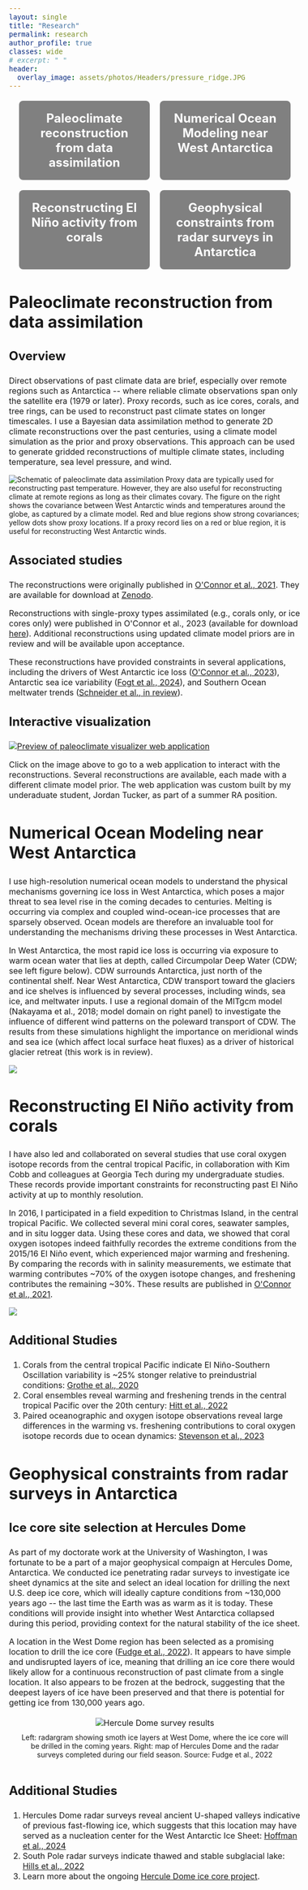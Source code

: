 ```yaml
---
layout: single
title: "Research"
permalink: research
author_profile: true
classes: wide
# excerpt: " "
header:
  overlay_image: assets/photos/Headers/pressure_ridge.JPG
---
```


<style>
  body {
    font-size: 16px;
  }
  h2 {
    font-size: 32px;  */
  }
  h3 {
    font-size: 24px;  */
  }

  .button-grid {
    display: grid;
    grid-template-columns: repeat(2, 1fr); /* 2 columns */
    gap: 20px; /* Space between buttons */
    margin: 20px; /* Margin around the grid */
  }

  .button {
    background-color: gray; /* Bootstrap primary color */
    color: white; /* Text color */
    padding: 20px; /* Padding inside the button */
    text-align: center; /* Center text */
    font-size: 24px; /* Font size */
    font-weight: bold; /* Bold text */
    text-decoration: none; /* Remove underline from link */
    border-radius: 8px; /* Rounded corners */
    transition: background-color 0.3s; /* Smooth background color transition */
  }

  .button:visited {
    background-color: gray;
    color: white
  }

  .button:hover {
    background-color: #0056b3; /* Darker shade on hover */
  }

  .section {
    margin: 40px 0; /* Space between sections */
  }
</style>

<!-- <div>
    <p>
        The focus of my current research is on paleoclimate data assimilation and numerical ocean modeling. I have used these methods to investigate 
        the atmospheric and oceanic drivers of ice sheet loss in West Antarctica on a range of timescales. See more details on these research topics 
        and additional research I have been involved in below.
    </p>
</div> -->

<div class="button-grid">
  <a href="#paleoDA" class="button">Paleoclimate reconstruction from data assimilation</a>
  <a href="#oceanmodeling" class="button">Numerical Ocean Modeling near West Antarctica</a>
  <a href="#elnino" class="button">Reconstructing El Niño activity from corals</a>
  <a href="#geophysics" class="button">Geophysical constraints from radar surveys in Antarctica</a>
</div>

<div class="section" id="paleoDA">
  <h2>Paleoclimate reconstruction from data assimilation</h2>
  <h3>Overview</h3>
  <p>
    Direct observations of past climate data are brief, especially over remote regions such as Antarctica -- where reliable climate observations span only the satellite era 
    (1979 or later). Proxy records, such as ice cores, corals, and tree rings, can be used to reconstruct past climate states on longer timescales. I use a Bayesian data assimilation 
    method to generate 2D climate reconstructions over the past centuries, using a climate model simulation as the prior and proxy observations. This approach can be used to generate gridded 
    reconstructions of multiple climate states, including temperature, sea level pressure, and wind.
  </p>

  <p style="font-size: 14px !important;">
    <img src="/assets/photos/PaleoViz/pda_schematic.jpg" alt="Schematic of paleoclimate data assimilation">
    Proxy data are typically used for reconstructing past temperature. However, they are also useful for reconstructing climate at remote regions as long as their climates covary. 
    The figure on the right shows the covariance between West Antarctic winds and temperatures around the globe, as captured by a climate model. Red and blue regions show strong covariances; yellow dots show proxy locations. If a proxy record lies on a red or blue region, it is useful for reconstructing West Antarctic winds.
  </p>
  <h3>Associated studies</h3>
  <p>
    The reconstructions were originally published in <a href="https://agupubs.onlinelibrary.wiley.com/doi/10.1029/2021GL095999" target="blank">O'Connor et al., 2021</a>. They are available for download at <a href="https://zenodo.org/records/5507607#.Y6OOl-yIb0o" target="blank">Zenodo</a>. 
  </p>
  <p>
    Reconstructions with single-proxy types assimilated (e.g., corals only, or ice cores only) were published in O'Connor et al., 2023 (available for download <a href="https://zenodo.org/records/8007655" target="blank">here</a>). Additional reconstructions using updated climate model priors are in review and will be available upon acceptance. 
  </p>
  <p>
    These reconstructions have provided constraints in several applications, including the drivers of West Antarctic ice loss (<a href="https://tc.copernicus.org/articles/17/4399/2023/"
    target="blank">O'Connor et al., 2023</a>), Antarctic sea ice variability (<a href="https://cp.copernicus.org/articles/20/53/2024/" target="blank">Fogt et al., 2024</a>), 
    and Southern Ocean meltwater trends (<a href="https://doi.org/10.22541/essoar.172411232.25724214/v2" target="blank">Schneider et al., in review</a>). 
  </p>

  <h3>Interactive visualization</h3>
  <p>
    <a href="https://jortuck.github.io/PaleoclimateVisualizer/" target="blank">
    <img src="/assets/photos/PaleoViz/Web_app_preview_SLP.jpg" alt="Preview of paleoclimate visualizer web application">
    </a>
  </p>
  <p>
    Click on the image above to go to a web application to interact with the reconstructions. Several reconstructions are available, each made with a different climate model prior. 
    The web application was custom built by my underaduate student, Jordan Tucker, as part of a summer RA position. 
  </p>

</div>

<div class="section" id="oceanmodeling">
  <h2>Numerical Ocean Modeling near West Antarctica</h2>
  <p>
    I use high-resolution numerical ocean models to understand the physical mechanisms governing ice loss in West Antarctica, which poses a major threat to sea level rise in 
    the coming decades to centuries. Melting is occurring via complex and coupled wind-ocean-ice processes that are sparsely observed. Ocean models are therefore an invaluable tool for understanding the mechanisms driving these processes in West Antarctica. 
  </p>
  <p>
    In West Antarctica, the most rapid ice loss is occurring via exposure to warm ocean water that lies at depth, called Circumpolar Deep Water (CDW; see left figure below). CDW surrounds Antarctica, just north of the continental shelf. Near West Antarctica, CDW transport toward the glaciers and ice shelves is influenced by several processes, including winds, sea ice, and meltwater inputs. I use a regional domain of the MITgcm model (Nakayama et al., 2018; model domain on right panel) to investigate the influence of different wind patterns on the poleward transport of CDW. The results from these simulations highlight the importance on meridional winds and sea ice (which affect local surface heat fluxes) as a driver of historical glacier retreat (this work is in review). 
  </p>
  <p style="font-size: 14px !important;">
    <img src="/assets/photos/PaleoViz/mitgcm_profile_map_dark.jpg"> 
  </p>
</div>

<div class="section" id="elnino">
  <h2>Reconstructing El Niño activity from corals</h2>
    <p>
        I have also led and collaborated on several studies that use coral oxygen isotope records from the central tropical Pacific, in collaboration with Kim Cobb and colleagues at Georgia Tech during my undergraduate studies. 
        These records provide important constraints for reconstructing past El Niño activity at up to monthly resolution. 
    </p>
    <p>
        In 2016, I participated in a field expedition to Christmas Island, in the central tropical Pacific. 
        We collected several mini coral cores, seawater samples, and in situ logger data. Using these cores and data, we showed that coral oxygen isotopes indeed faithfully recordes the extreme conditions from the 2015/16 El Niño
        event, which experienced major warming and freshening. By comparing the records with in salinity measurements, we estimate that warming contributes ~70% of the oxygen isotope changes, and freshening contributes the remaining ~30%. 
        These results are published in <a href="https://agupubs.onlinelibrary.wiley.com/doi/10.1029/2021GL094036" target="blank">O'Connor et al., 2021</a>. 
    </p>
    <img src="/assets/photos/PaleoViz/coral_analysis.jpg">
  <h3>Additional Studies</h3>
  <ol>
    <li>Corals from the central tropical Pacific indicate El Niño-Southern Oscillation variability is ~25% stonger relative to preindustrial conditions: <a href="https://agupubs.onlinelibrary.wiley.com/doi/10.1029/2019GL083906" 
    target="blank">Grothe et al., 2020</a></li>
    <li>Coral ensembles reveal warming and freshening trends in the central tropical Pacific over the 20th century: <a href="https://agupubs.onlinelibrary.wiley.com/doi/10.1029/2021GL094051"
    target="blank">Hitt et al., 2022</a></li>
    <li>Paired oceanographic and oxygen isotope observations reveal large differences in the warming vs. freshening contributions to coral oxygen isotope records due to ocean dynamics: 
    <a href="https://agupubs.onlinelibrary.wiley.com/doi/10.1029/2023GL104454" target="blank">Stevenson et al., 2023</a></li>
  </ol>
</div>

<div class="section" id="geophysics">
  <h2>Geophysical constraints from radar surveys in Antarctica</h2>
  <h3>Ice core site selection at Hercules Dome</h3>
  <p>
        As part of my doctorate work at the University of Washington, I was fortunate to be a part of a major geophysical compaign at Hercules Dome, Antarctica. We conducted ice penetrating radar surveys 
        to investigate ice sheet dynamics at the site and select an ideal location for drilling the next U.S. deep ice core, which will ideally capture conditions from ~130,000 years ago -- the last time
        the Earth was as warm as it is today. These conditions will provide insight into whether West Antarctica collapsed during this period, providing context for the natural stability of the ice sheet. 
    </p>
    <p>
        A location in the West Dome region has been selected as a promising location to drill the ice core (<a href="https://www.cambridge.org/core/journals/journal-of-glaciology/article/site-for-deep-ice-coring-at-west-hercules-dome-results-from-groundbased-geophysics-and-modeling/85E176550C0C909331E8B5B9C4915494" target="blank">Fudge et al., 2022</a>). 
        It appears to have simple and undisrupted layers of ice, meaning that drilling an ice core there would likely allow for a continuous reconstruction of past climate from a single location. It also appears to be frozen at the bedrock, suggesting that the deepest layers of ice have been preserved and that there is potential for getting ice from 130,000 years ago.
    </p>
    <div style="display: flex; flex-direction: column; align-items: center; text-align: center; margin: 20px;">
        <img src="/assets/photos/PaleoViz/herc_dome_results.jpg" alt="Hercule Dome survey results" style="max-width: 100%; height: auto; border: 0;">
        <p style="margin-top: 10px; font-size: 14px; width: 100%">Left: radargram showing smoth ice layers at West Dome, where the ice core will be drilled in the coming years. Right: map of Hercules Dome and the radar surveys completed during our field season. Source: Fudge et al., 2022</p>
    </div>
  <h3>Additional Studies</h3>
  <ol>
    <li>Hercules Dome radar surveys reveal ancient U-shaped valleys indicative of previous fast-flowing ice, which suggests that this location may have served as a nucleation center
        for the West Antarctic Ice Sheet: <a href="https://agupubs.onlinelibrary.wiley.com/doi/10.1029/2021GL096218" target="blank">Hoffman et al., 2024</a></li>
    <li>South Pole radar surveys indicate thawed and stable subglacial lake: <a href="https://agupubs.onlinelibrary.wiley.com/doi/10.1029/2021GL096218" target="blank">Hills et al., 2022</a></li>
    <li>Learn more about the ongoing <a href="https://herculesdome.org/" target="blank">Hercule Dome ice core project</a>.</li>
  </ol>

</div>
